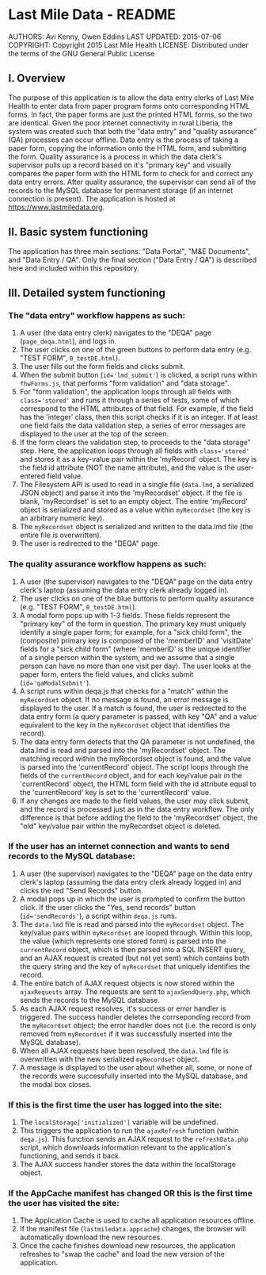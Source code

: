 Last Mile Data - README
=======================

AUTHORS:        Avi Kenny, Owen Eddins
LAST UPDATED:   2015-07-06
COPYRIGHT:      Copyright 2015 Last Mile Health
LICENSE:        Distributed under the terms of the GNU General Public License


I. Overview
-----------

The purpose of this application is to allow the data entry clerks of Last Mile Health to enter data from paper program forms onto corresponding HTML forms. In fact, the paper forms are just the printed HTML forms, so the two are identical. Given the poor internet connectivity in rural Liberia, the system was created such that both the "data entry" and "quality assurance" (QA) processes can occur offline. Data entry is the process of taking a paper form, copying the information onto the HTML form, and submitting the form. Quality assurance is a process in which the data clerk's supervisor pulls up a record based on it's "primary key" and visually compares the paper form with the HTML form to check for and correct any data entry errors. After quality assurance, the supervisor can send all of the records to the MySQL database for permanent storage (if an internet connection is present). The application is hosted at <https://www.lastmiledata.org>.


II. Basic system functioning
----------------------------

The application has three main sections: "Data Portal", "M&E Documents", and "Data Entry / QA". Only the final section ("Data Entry / QA") is described here and included within this repository.


III. Detailed system functioning
--------------------------------

### The "data entry" workflow happens as such: ###

1. A user (the data entry clerk) navigates to the "DEQA" page (`page_deqa.html`), and logs in.
2. The user clicks on one of the green buttons to perform data entry (e.g. "TEST FORM", `0_testDE.html`).
3. The user fills out the form fields and clicks submit.
4. When the submit button (`id='lmd_submit'`) is clicked, a script runs within `fhwForms.js`, that performs "form validation" and "data storage".
5. For "form validation", the application loops through all fields with `class='stored'` and runs it through a series of tests, some of which correspond to the HTML attributes of that field. For example, if the field has the 'integer' class, then this script checks if it is an integer. If at least one field fails the data validation step, a series of error messages are displayed to the user at the top of the screen.
6. If the form clears the validation step, to proceeds to the "data storage" step. Here, the application loops through all fields with `class='stored'` and stores it as a key-value pair within the 'myRecord' object. The key is the field id attribute (NOT the name attribute), and the value is the user-entered field value.
7. The Filesystem API is used to read in a single file (`data.lmd`, a serialized JSON object) and parse it into the 'myRecordset' object. If the file is blank, 'myRecordset' is set to an empty object. The entire 'myRecord' object is serialized and stored as a value within `myRecordset` (the key is an arbitrary numeric key).
8. The `myRecordset` object is serialized and written to the data.lmd file (the entire file is overwritten).
9. The user is redirected to the "DEQA" page.


### The quality assurance workflow happens as such: ###

1. A user (the supervisor) navigates to the "DEQA" page on the data entry clerk's laptop (assuming the data entry clerk already logged in).
2. The user clicks on one of the blue buttons to perform quality assurance (e.g. "TEST FORM", `0_testDE.html`).
3. A modal form pops up with 1-3 fields. These fields represent the "primary key" of the form in question. The primary key must uniquely identify a single paper form; for example, for a "sick child form", the (composite) primary key is composed of the 'memberID' and 'visitDate' fields for a "sick child form" (where 'memberID' is the unique identifier of a single person within the system, and we assume that a single person can have no more than one visit per day). The user looks at the paper form, enters the field values, and clicks submit (`id='qaModalSubmit'`).
4. A script runs within deqa.js that checks for a "match" within the `myRecordset` object. If no message is found, an error message is displayed to the user. If a match is found, the user is redirected to the data entry form (a query parameter is passed, with key "QA" and a value equivalent to the key in the `myRecordset` object that identifies the record).
5. The data entry form detects that the QA parameter is not undefined, the data.lmd is read and parsed into the 'myRecordset' object. The matching record within the myRecordset object is found, and the value is parsed into the 'currentRecord' object. The script loops through the fields of the `currentRecord` object, and for each key/value pair in the 'currentRecord' object, the HTML form field with the id attribute equal to the 'currentRecord' key is set to the 'currentRecord' value.
6. If any changes are made to the field values, the user may click submit, and the record is processed just as in the data entry workflow. The only difference is that before adding the field to the 'myRecordset' object, the "old" key/value pair within the myRecordset object is deleted.


### If the user has an internet connection and wants to send records to the MySQL database: ###

1. A user (the supervisor) navigates to the "DEQA" page on the data entry clerk's laptop (assuming the data entry clerk already logged in) and clicks the red "Send Records" button.
2. A modal pops up in which the user is prompted to confirm the button click. If the user clicks the "Yes, send records" button (`id='sendRecords'`), a script within `deqa.js` runs.
3. The `data.lmd` file is read and parsed into the `myRecordset` object. The key/value pairs within `myRecordset` are looped through. Within this loop, the value (which represents one stored form) is parsed into the `currentRecord` object, which is then parsed into a SQL INSERT query, and an AJAX request is created (but not yet sent) which contains both the query string and the key of `myRecordset` that uniquely identifies the record.
4. The entire batch of AJAX request objects is now stored within the `ajaxRequests` array. The requests are sent to `ajaxSendQuery.php`, which sends the records to the MySQL database.
5. As each AJAX request resolves, it's success or error handler is triggered. The success handler deletes the corrseponding record from the `myRecordset` object; the error handler does not (i.e. the record is only removed from `myRecordset` if it was successfully inserted into the MySQL database).
6. When all AJAX requests have been resolved, the `data.lmd` file is overwritten with the new serialized `myRecordset` object.
7. A message is displayed to the user about whether all, some, or none of the records were successfully inserted into the MySQL database, and the modal box closes.


### If this is the first time the user has logged into the site: ###

1. The `localStorage['initialized']` variable will be undefined.
2. This triggers the application to run the `ajaxRefresh` function (within `deqa.js`). This function sends an AJAX request to the `refreshData.php` script, which downloads information relevant to the application's functioning, and sends it back.
3. The AJAX success handler stores the data within the localStorage object.


### If the AppCache manifest has changed OR this is the first time the user has visited the site: ###

1. The Application Cache is used to cache all application resources offline.
2. If the manifest file (`lastmiledata.appcache`) changes, the browser will automatically download the new resources.
3. Once the cache finishes download new resources, the application refreshes to "swap the cache" and load the new version of the application.
